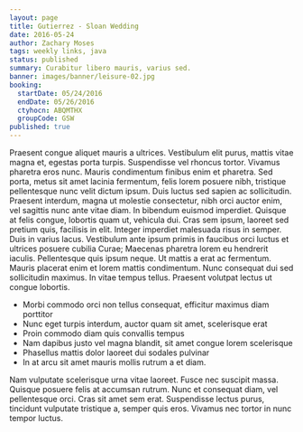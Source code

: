```yaml
---
layout: page
title: Gutierrez - Sloan Wedding
date: 2016-05-24
author: Zachary Moses
tags: weekly links, java
status: published
summary: Curabitur libero mauris, varius sed.
banner: images/banner/leisure-02.jpg
booking:
  startDate: 05/24/2016
  endDate: 05/26/2016
  ctyhocn: ABQMTHX
  groupCode: GSW
published: true
---
```

Praesent congue aliquet mauris a ultrices. Vestibulum elit purus, mattis vitae magna et, egestas porta turpis. Suspendisse vel rhoncus tortor. Vivamus pharetra eros nunc. Mauris condimentum finibus enim et pharetra. Sed porta, metus sit amet lacinia fermentum, felis lorem posuere nibh, tristique pellentesque nunc velit dictum ipsum. Duis luctus sed sapien ac sollicitudin. Praesent interdum, magna ut molestie consectetur, nibh orci auctor enim, vel sagittis nunc ante vitae diam. In bibendum euismod imperdiet. Quisque at felis congue, lobortis quam ut, vehicula dui. Cras sem ipsum, laoreet sed pretium quis, facilisis in elit.
Integer imperdiet malesuada risus in semper. Duis in varius lacus. Vestibulum ante ipsum primis in faucibus orci luctus et ultrices posuere cubilia Curae; Maecenas pharetra lorem eu hendrerit iaculis. Pellentesque quis ipsum neque. Ut mattis a erat ac fermentum. Mauris placerat enim et lorem mattis condimentum. Nunc consequat dui sed sollicitudin maximus. In vitae tempus tellus. Praesent volutpat lectus ut congue lobortis.

* Morbi commodo orci non tellus consequat, efficitur maximus diam porttitor
* Nunc eget turpis interdum, auctor quam sit amet, scelerisque erat
* Proin commodo diam quis convallis tempus
* Nam dapibus justo vel magna blandit, sit amet congue lorem scelerisque
* Phasellus mattis dolor laoreet dui sodales pulvinar
* In at arcu sit amet mauris mollis rutrum a et diam.

Nam vulputate scelerisque urna vitae laoreet. Fusce nec suscipit massa. Quisque posuere felis at accumsan rutrum. Nunc et consequat diam, vel pellentesque orci. Cras sit amet sem erat. Suspendisse lectus purus, tincidunt vulputate tristique a, semper quis eros. Vivamus nec tortor in nunc tempor luctus.
